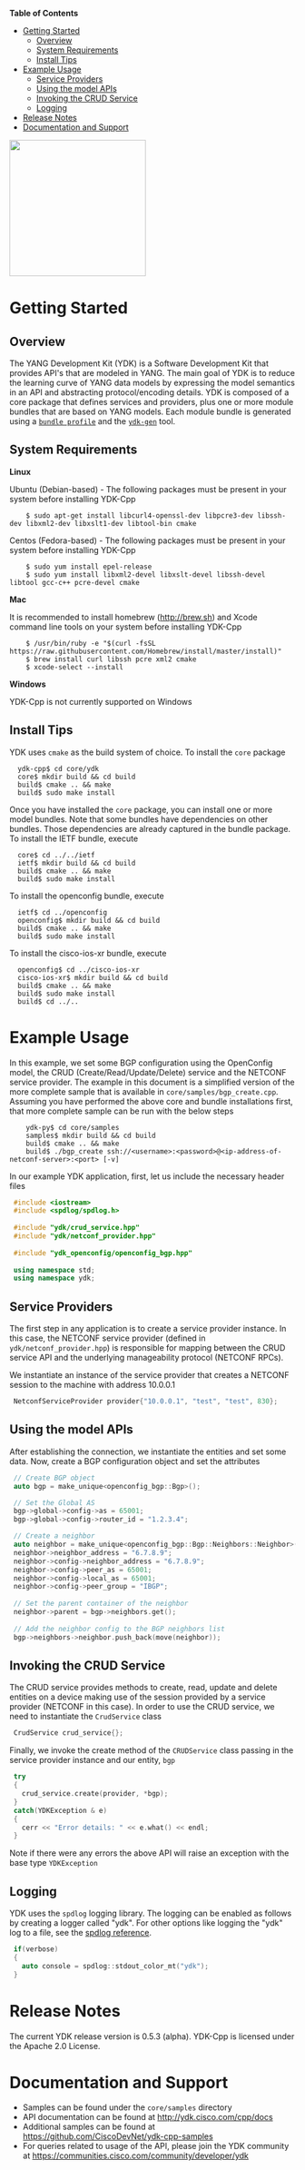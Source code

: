 <!-- START doctoc generated TOC please keep comment here to allow auto update -->
<!-- DON'T EDIT THIS SECTION, INSTEAD RE-RUN doctoc TO UPDATE -->
**Table of Contents**

- [Getting Started](#getting-started)
  - [Overview](#overview)
  - [System Requirements](#system-requirements)
  - [Install Tips](#install-tips)
- [Example Usage](#example-usage)
  - [Service Providers](#service-providers)
  - [Using the model APIs](#using-the-model-apis)
  - [Invoking the CRUD Service](#invoking-the-crud-service)
  - [Logging](#logging)
- [Release Notes](#release-notes)
- [Documentation and Support](#documentation-and-support)

<!-- END doctoc generated TOC please keep comment here to allow auto update -->

<a href="https://github.com/CiscoDevNet/ydk-gen"><img src="https://cloud.githubusercontent.com/assets/17089095/14834057/2e1fe270-0bb7-11e6-9e94-73dd7d71e87d.png" height="240" width="240" ></a>


Getting Started
===============

Overview
--------

The YANG Development Kit (YDK) is a Software Development Kit that provides API's that are modeled in YANG. The main goal of YDK is to reduce the learning curve of YANG data models by expressing the model semantics in an API and abstracting protocol/encoding details.  YDK is composed of a core package that defines services and providers, plus one or more module bundles that are based on YANG models.  Each module bundle is generated using a [`bundle profile`](https://github.com/CiscoDevNet/ydk-gen/blob/master/profiles/bundles) and the [`ydk-gen`](https://github.com/CiscoDevNet/ydk-gen) tool.

System Requirements
-------------------
**Linux**

  Ubuntu (Debian-based) - The following packages must be present in your system before installing YDK-Cpp
 
```
    $ sudo apt-get install libcurl4-openssl-dev libpcre3-dev libssh-dev libxml2-dev libxslt1-dev libtool-bin cmake
```

  Centos (Fedora-based) - The following packages must be present in your system before installing YDK-Cpp

```
    $ sudo yum install epel-release
    $ sudo yum install libxml2-devel libxslt-devel libssh-devel libtool gcc-c++ pcre-devel cmake
```

**Mac**

  It is recommended to install homebrew (http://brew.sh) and Xcode command line tools on your system before installing YDK-Cpp
  
```
    $ /usr/bin/ruby -e "$(curl -fsSL https://raw.githubusercontent.com/Homebrew/install/master/install)"
    $ brew install curl libssh pcre xml2 cmake
    $ xcode-select --install
```

**Windows**
    
   YDK-Cpp is not currently supported on Windows

Install Tips
------------
YDK uses ``cmake`` as the build system of choice. To install the ``core`` package
```
  ydk-cpp$ cd core/ydk
  core$ mkdir build && cd build
  build$ cmake .. && make
  build$ sudo make install
```
Once you have installed the ``core`` package, you can install one or more model bundles.  Note that some bundles have dependencies on other bundles.  Those dependencies are already captured in the bundle package. To install the IETF bundle, execute
```
  core$ cd ../../ietf
  ietf$ mkdir build && cd build
  build$ cmake .. && make
  build$ sudo make install
```
To install the openconfig bundle, execute
```
  ietf$ cd ../openconfig
  openconfig$ mkdir build && cd build
  build$ cmake .. && make
  build$ sudo make install
```
To install the cisco-ios-xr bundle, execute
```
  openconfig$ cd ../cisco-ios-xr
  cisco-ios-xr$ mkdir build && cd build
  build$ cmake .. && make
  build$ sudo make install
  build$ cd ../..
```

Example Usage
=============

In this example, we set some BGP configuration using the OpenConfig model, the CRUD (Create/Read/Update/Delete) service and the NETCONF service provider. The example in this document is a simplified version of the more complete sample that is available in `core/samples/bgp_create.cpp`. Assuming you have performed the above core and bundle installations first, that more complete sample can be run with the below steps

```
    ydk-py$ cd core/samples
    samples$ mkdir build && cd build
    build$ cmake .. && make
    build$ ./bgp_create ssh://<username>:<password>@<ip-address-of-netconf-server>:<port> [-v]
```

In our example YDK application, first, let us include the necessary header files
```c++
 #include <iostream>
 #include <spdlog/spdlog.h>
  
 #include "ydk/crud_service.hpp"
 #include "ydk/netconf_provider.hpp"
 
 #include "ydk_openconfig/openconfig_bgp.hpp"
 
 using namespace std;
 using namespace ydk; 
```

Service Providers
-----------------
The first step in any application is to create a service provider instance. In this case, the NETCONF service provider (defined in `ydk/netconf_provider.hpp`) is responsible for mapping between the CRUD service API and the underlying manageability protocol (NETCONF RPCs).

We instantiate an instance of the service provider that creates a NETCONF session to the machine with address 10.0.0.1

```c++ 
 NetconfServiceProvider provider{"10.0.0.1", "test", "test", 830};
```

Using the model APIs
------------------------
After establishing the connection, we instantiate the entities and set some data. Now, create a BGP configuration object and set the attributes
```c++
 // Create BGP object
 auto bgp = make_unique<openconfig_bgp::Bgp>();

 // Set the Global AS
 bgp->global->config->as = 65001;
 bgp->global->config->router_id = "1.2.3.4";

 // Create a neighbor
 auto neighbor = make_unique<openconfig_bgp::Bgp::Neighbors::Neighbor>();
 neighbor->neighbor_address = "6.7.8.9";
 neighbor->config->neighbor_address = "6.7.8.9";
 neighbor->config->peer_as = 65001;
 neighbor->config->local_as = 65001;
 neighbor->config->peer_group = "IBGP";
 
 // Set the parent container of the neighbor
 neighbor->parent = bgp->neighbors.get();
 
 // Add the neighbor config to the BGP neighbors list
 bgp->neighbors->neighbor.push_back(move(neighbor));
```

Invoking the CRUD Service
--------------------------
The CRUD service provides methods to create, read, update and delete entities on a device making use of the session provided by a service provider (NETCONF in this case).  In order to use the CRUD service, we need to instantiate the `CrudService` class
```c++
 CrudService crud_service{};
```
Finally, we invoke the create method of the `CRUDService` class passing in the service provider instance and our entity, `bgp`
```c++
 try
 {
   crud_service.create(provider, *bgp);
 }
 catch(YDKException & e)
 {
   cerr << "Error details: " << e.what() << endl;
 }
```
Note if there were any errors the above API will raise an exception with the base type `YDKException`

Logging
-------
YDK uses the `spdlog` logging library. The logging can be enabled as follows by creating a logger called "ydk". For other options like logging the "ydk" log to a file, see the [spdlog reference](https://github.com/gabime/spdlog#usage-example).

```c++
 if(verbose)
 {
   auto console = spdlog::stdout_color_mt("ydk");
 }
```

Release Notes
===============
The current YDK release version is 0.5.3 (alpha). YDK-Cpp is licensed under the Apache 2.0 License.

Documentation and Support
===============
- Samples can be found under the `core/samples` directory
- API documentation can be found at http://ydk.cisco.com/cpp/docs
- Additional samples can be found at https://github.com/CiscoDevNet/ydk-cpp-samples
- For queries related to usage of the API, please join the YDK community at https://communities.cisco.com/community/developer/ydk
